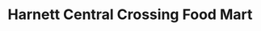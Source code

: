 ---
title: "Harnett Central Crossing Food Mart"
url: /lillington/harnett-central-crossing-food-mart/
shop: convenience
---